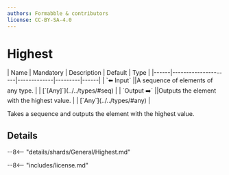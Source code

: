 ```yaml
---
authors: Formabble & contributors
license: CC-BY-SA-4.0
---
```



# Highest

<div class="sh-parameters" markdown="1">
| Name | Mandatory | Description | Default | Type |
|------|---------------------|-------------|---------|------|
| `⬅️ Input` ||A sequence of elements of any type. | | [`[Any]`](../../types/#seq) |
| `Output ➡️` ||Outputs the element with the highest value. | | [`Any`](../../types/#any) |

</div>

Takes a sequence and outputs the element with the highest value.

## Details

--8<-- "details/shards/General/Highest.md"


--8<-- "includes/license.md"

